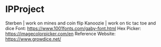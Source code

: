 # IPProject
Sterben | work on mines and coin flip
Kanoozie | work on tic tac toe and dice
Font:
https://www.1001fonts.com/gaby-font.html
Hex Picker:
https://imagecolorpicker.com/en
Reference Website:
https://www.growdice.net/